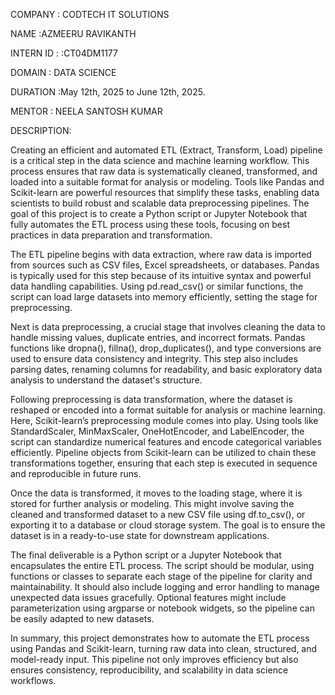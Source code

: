 COMPANY : CODTECH IT SOLUTIONS

NAME :AZMEERU RAVIKANTH

INTERN ID : :CT04DM1177

DOMAIN : DATA SCIENCE

DURATION :May 12th, 2025 to June 12th, 2025.

MENTOR : NEELA SANTOSH KUMAR

DESCRIPTION:

Creating an efficient and automated ETL (Extract, Transform, Load) pipeline is a critical step in the data science and machine learning workflow. This process ensures that raw data is systematically cleaned, transformed, and loaded into a suitable format for analysis or modeling. Tools like Pandas and Scikit-learn are powerful resources that simplify these tasks, enabling data scientists to build robust and scalable data preprocessing pipelines. The goal of this project is to create a Python script or Jupyter Notebook that fully automates the ETL process using these tools, focusing on best practices in data preparation and transformation.

The ETL pipeline begins with data extraction, where raw data is imported from sources such as CSV files, Excel spreadsheets, or databases. Pandas is typically used for this step because of its intuitive syntax and powerful data handling capabilities. Using pd.read_csv() or similar functions, the script can load large datasets into memory efficiently, setting the stage for preprocessing.

Next is data preprocessing, a crucial stage that involves cleaning the data to handle missing values, duplicate entries, and incorrect formats. Pandas functions like dropna(), fillna(), drop_duplicates(), and type conversions are used to ensure data consistency and integrity. This step also includes parsing dates, renaming columns for readability, and basic exploratory data analysis to understand the dataset's structure.

Following preprocessing is data transformation, where the dataset is reshaped or encoded into a format suitable for analysis or machine learning. Here, Scikit-learn’s preprocessing module comes into play. Using tools like StandardScaler, MinMaxScaler, OneHotEncoder, and LabelEncoder, the script can standardize numerical features and encode categorical variables efficiently. Pipeline objects from Scikit-learn can be utilized to chain these transformations together, ensuring that each step is executed in sequence and reproducible in future runs.

Once the data is transformed, it moves to the loading stage, where it is stored for further analysis or modeling. This might involve saving the cleaned and transformed dataset to a new CSV file using df.to_csv(), or exporting it to a database or cloud storage system. The goal is to ensure the dataset is in a ready-to-use state for downstream applications.

The final deliverable is a Python script or a Jupyter Notebook that encapsulates the entire ETL process. The script should be modular, using functions or classes to separate each stage of the pipeline for clarity and maintainability. It should also include logging and error handling to manage unexpected data issues gracefully. Optional features might include parameterization using argparse or notebook widgets, so the pipeline can be easily adapted to new datasets.

In summary, this project demonstrates how to automate the ETL process using Pandas and Scikit-learn, turning raw data into clean, structured, and model-ready input. This pipeline not only improves efficiency but also ensures consistency, reproducibility, and scalability in data science workflows.
